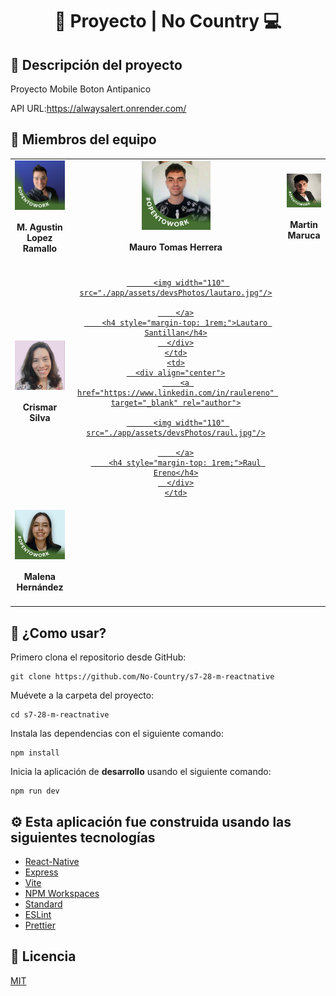 <div align="center">
  <h1>🤖 Proyecto | No Country 💻</h1>
  
</div>

## 📕 Descripción del proyecto

Proyecto Mobile Boton Antipanico

API URL:https://alwaysalert.onrender.com/

## 👷 Miembros del equipo

<table>
  <tr>
    <td>
      <div align="center">
        <a href="https://www.linkedin.com/in/marceloagustinlopezramallo/" target="_blank" rel="author">
          <img width="110" src="./app/assets/devsPhotos/agustin.jpg"/>
        </a>
        <h4 style="margin-top: 1rem;">M. Agustin Lopez Ramallo</h4>
      </div>
    </td>
    <td>
      <div align="center">
        <a href="https://www.linkedin.com/in/mauro-tomas-herrera" target="_blank" rel="author">
          <img width="110" src="./app/assets/devsPhotos/tomas.jpg"/>
        </a>
        <h4 style="margin-top: 1rem;">Mauro Tomas Herrera</h4>
      </div>
    </td>
    <td>
      <div align="center">
        <a href="https://www.linkedin.com/in/martin-maruca/" target="_blank" rel="author">
          <img width="110" src="./app/assets/devsPhotos/martin.jpg"/>
        </a>
        <h4 style="margin-top: 1rem;">Martin Maruca</h4>
      </div>
    </td>
  </tr>
  <tr>
    <td>
      <div align="center">
        <a href="https://www.linkedin.com/in/crismar-silva" target="_blank" rel="author">
          <img width="110" src="./app/assets/devsPhotos/crismar.jpg"/>
        </a>
        <h4 style="margin-top: 1rem;">Crismar Silva</h4>
      </div>
    </td>
    <td>
      <div align="center">
        <a href="https://www.linkedin.com/in/lauti-santillan" target="_blank" rel="author">

          <img width="110" src="./app/assets/devsPhotos/lautaro.jpg"/>

        </a>
        <h4 style="margin-top: 1rem;">Lautaro Santillan</h4>
      </div>
    </td>
    <td>
      <div align="center">
        <a href="https://www.linkedin.com/in/raulereno" target="_blank" rel="author">

          <img width="110" src="./app/assets/devsPhotos/raul.jpg"/>

        </a>
        <h4 style="margin-top: 1rem;">Raul Ereno</h4>
      </div>
    </td>
  </tr>
  <tr>
     <td>
      <div align="center">
        <a href="https://www.linkedin.com/in/malena-hern%C3%A1ndez-b36057188/" target="_blank" rel="author">
          <img width="110" src="./app/assets/devsPhotos/malena.jpg"/>
        </a>
        <h4 style="margin-top: 1rem;">Malena Hernández</h4>
      </div>
    </td>
  </tr>
</table>

## 🚀 ¿Como usar?



Primero clona el repositorio desde GitHub:

```shell
git clone https://github.com/No-Country/s7-28-m-reactnative
```

Muévete a la carpeta del proyecto:

```shell
cd s7-28-m-reactnative
```

Instala las dependencias con el siguiente comando:

```shell
npm install
```

Inicia la aplicación de **desarrollo** usando el siguiente comando:

```shell
npm run dev
```

## ⚙️ Esta aplicación fue construida usando las siguientes tecnologías

- [React-Native](https://reactnative.dev/)
- [Express](https://expressjs.com/)
- [Vite](https://vitejs.dev/)
- [NPM Workspaces](https://docs.npmjs.com/cli/v7/using-npm/workspaces)
- [Standard](https://www.npmjs.com/package/ts-standard)
- [ESLint](https://www.npmjs.com/package/eslint)
- [Prettier](https://www.npmjs.com/package/prettier)

## 📄 Licencia

[MIT](https://opensource.org/licenses/MIT)

